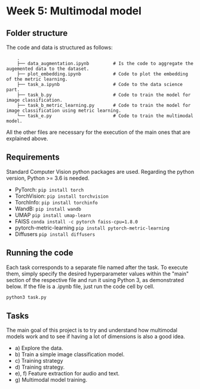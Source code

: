 # Week 5: Multimodal model

## Folder structure 
The code and data is structured as follows:

        .
        ├── data_augmentation.ipynb         # Is the code to aggregate the augemented data to the dataset.
        ├── plot_embedding.ipynb            # Code to plot the embedding of the metric learning.
        ├── task_a.ipynb                    # Code to the data science part.
        ├── task_b.py                       # Code to train the model for image classification.
        ├── task_b_metric_learning.py       # Code to train the model for image classification using metric learning.
        └── task_e.py                       # Code to train the multimodal model.

All the other files are necessary for the execution of the main ones that are explained above.

## Requirements
Standard Computer Vision python packages are used. Regarding the python version, Python >= 3.6 is needed.

- PyTorch:
  ```pip install torch```
- TorchVision:
  ```pip install torchvision```
- TorchInfo:
  ```pip install torchinfo```
- WandB:
  ```pip install wandb```
- UMAP
  ```pip install umap-learn```
- FAISS
```conda install -c pytorch faiss-cpu=1.8.0```
- pytorch-metric-learning
  ```pip install pytorch-metric-learning```
- Diffusers
  ```pip install diffusers```

## Running the code
Each task corresponds to a separate file named after the task. To execute them, simply specify the desired hyperparameter values within the "main" section of the respective file and run it using Python 3, as demonstrated below. If the file is a .ipynb file, just run the code cell by cell.

```bash
python3 task.py
 ```

## Tasks
The main goal of this project is to try and understand how multimodal models work and to see if having a lot of dimensions is also a good idea.

- a) Explore the data.
- b) Train a simple image classification model.
- c) Training strategy
- d) Training strategy.
- e), f) Feature extraction for audio and text.
- g) Multimodal model training. 
